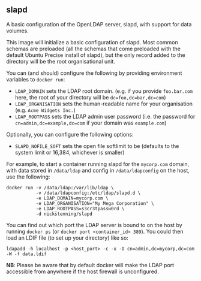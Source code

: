 ## slapd

A basic configuration of the OpenLDAP server, slapd, with support for data
volumes.

This image will initialize a basic configuration of slapd. Most common schemas
are preloaded (all the schemas that come preloaded with the default Ubuntu
Precise install of slapd), but the only record added to the directory will be
the root organisational unit.

You can (and should) configure the following by providing environment variables
to `docker run`:

- `LDAP_DOMAIN` sets the LDAP root domain. (e.g. if you provide `foo.bar.com`
  here, the root of your directory will be `dc=foo,dc=bar,dc=com`)
- `LDAP_ORGANISATION` sets the human-readable name for your organisation (e.g.
  `Acme Widgets Inc.`)
- `LDAP_ROOTPASS` sets the LDAP admin user password (i.e. the password for
  `cn=admin,dc=example,dc=com` if your domain was `example.com`)

Optionally, you can configure the following options:

- `SLAPD_NOFILE_SOFT` sets the open file softlimit to be (defaults to the system   limit or 16,384, whichever is smaller)

For example, to start a container running slapd for the `mycorp.com` domain,
with data stored in `/data/ldap` and config in `/data/ldapconfig` on the host,
use the following:

    docker run -v /data/ldap:/var/lib/ldap \
               -v /data/ldapconfig:/etc/ldap/slapd.d \
               -e LDAP_DOMAIN=mycorp.com \
               -e LDAP_ORGANISATION="My Mega Corporation" \
               -e LDAP_ROOTPASS=s3cr3tpassw0rd \
               -d nickstenning/slapd

You can find out which port the LDAP server is bound to on the host by running
`docker ps` (or `docker port <container_id> 389`). You could then load an LDIF
file (to set up your directory) like so:

    ldapadd -h localhost -p <host_port> -c -x -D cn=admin,dc=mycorp,dc=com -W -f data.ldif

**NB**: Please be aware that by default docker will make the LDAP port
accessible from anywhere if the host firewall is unconfigured.
